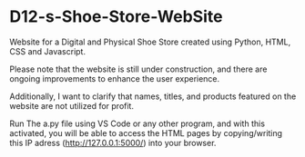 # D12-s-Shoe-Store-WebSite
Website for a Digital and Physical Shoe Store created using Python, HTML, CSS and Javascript.

Please note that the website is still under construction, and there are ongoing improvements to enhance the user experience.

Additionally, I want to clarify that names, titles, and products featured on the website are not utilized for profit.

Run The a.py file using VS Code or any other program, and with this activated, you will be able to access the HTML pages by copying/writing this IP adress (http://127.0.0.1:5000/) into your browser. 
